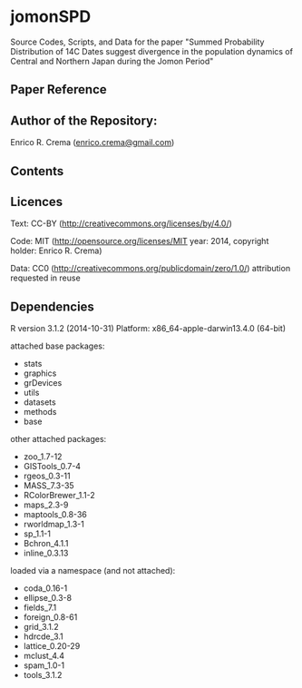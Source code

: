 # jomonSPD
Source Codes, Scripts, and Data for the paper "Summed Probability Distribution of 14C Dates suggest divergence in the population dynamics of Central and Northern Japan during the Jomon Period"

## Paper Reference 

## Author of the Repository:
Enrico R. Crema (enrico.crema@gmail.com)

## Contents

## Licences
Text: CC-BY (http://creativecommons.org/licenses/by/4.0/)

Code: MIT (http://opensource.org/licenses/MIT year: 2014, copyright holder: Enrico R. Crema)

Data: CC0 (http://creativecommons.org/publicdomain/zero/1.0/) attribution requested in reuse


## Dependencies
R version 3.1.2 (2014-10-31)
Platform: x86_64-apple-darwin13.4.0 (64-bit)

attached base packages:
* stats
* graphics
* grDevices
* utils
* datasets
* methods
* base     

other attached packages:
* zoo_1.7-12
* GISTools_0.7-4
* rgeos_0.3-11
* MASS_7.3-35       
* RColorBrewer_1.1-2 
* maps_2.3-9
* maptools_0.8-36
* rworldmap_1.3-1
* sp_1.1-1
* Bchron_4.1.1
* inline_0.3.13     

loaded via a namespace (and not attached):
* coda_0.16-1
* ellipse_0.3-8
* fields_7.1
* foreign_0.8-61
* grid_3.1.2     
* hdrcde_3.1
* lattice_0.20-29
* mclust_4.4
* spam_1.0-1
* tools_3.1.2  


